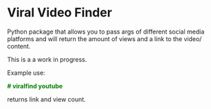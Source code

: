 <h1 stlye="text-align: center;">Viral Video Finder</h1>

Python package that allows you to pass args of different social media platforms
and will return the amount of views and a link to the video/ content. 

This is a a work in progress. 

Example use:

<b> <font color="green"> # viralfind youtube </font> </b> 

returns link and view count.


